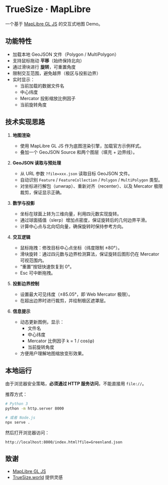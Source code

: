 # TrueSize · MapLibre

一个基于 [MapLibre GL JS](https://maplibre.org/) 的交互式地图 Demo。

## 功能特性

- 加载本地 GeoJSON 文件（Polygon / MultiPolygon）
- 支持鼠标拖动 **平移**（始终保持北向）
- 通过滑块进行 **旋转**，可重置角度
- 限制交互范围，避免越界（极区与投影边界）
- 实时显示：
  - 当前加载的数据文件名
  - 中心纬度
  - Mercator 投影缩放比例因子
  - 当前旋转角度

## 技术实现思路

1. **地图渲染**
   - 使用 MapLibre GL JS 作为底图渲染引擎，加载官方示例样式。
   - 叠加一个 GeoJSON Source 和两个图层（填充 + 边界线）。

2. **GeoJSON 读取与预处理**
   - 从 URL 参数 `?file=xxx.json` 读取目标 GeoJSON 文件。
   - 自动识别 `Feature` / `FeatureCollection` / `Polygon` / `MultiPolygon` 类型。
   - 对坐标进行解包（unwrap）、重新对齐（recenter）、以及 Mercator 极限裁剪，保证显示正确。

3. **数学与投影**
   - 坐标在球面上转为三维向量，利用四元数实现旋转。
   - 通过球面插值（slerp）增加点密度，保证旋转后的几何边界平滑。
   - 计算中心点与北向切向量，确保旋转时保持参考方向。

4. **交互逻辑**
   - 鼠标拖拽：修改目标中心点坐标（纬度限制 ±80°）。
   - 滑块旋转：通过四元数与边界检测算法，保证旋转后图形仍在 Mercator 可视范围内。
   - “重置”按钮快速恢复到 0°。
   - Esc 可中断拖拽。

5. **投影边界控制**
   - 设置最大可见纬度（±85.05°，即 Web Mercator 极限）。
   - 在超出边界时进行裁剪，并绘制极区遮罩层。

6. **信息提示**
   - 动态更新图例，显示：
     - 文件名
     - 中心纬度
     - Mercator 比例因子 k = 1 / cos(φ)
     - 当前旋转角度
   - 方便用户理解地图缩放变形效果。

## 本地运行

由于浏览器安全策略，**必须通过 HTTP 服务访问**，不能直接用 `file://`。

推荐方式：

```bash
# Python 3
python -m http.server 8000

# 或者 Node.js
npx serve .
```

然后打开浏览器访问：

```
http://localhost:8000/index.html?file=Greenland.json
```

## 致谢

- [MapLibre GL JS](https://maplibre.org/)
- [TrueSize.world](https://truesize.world/) 提供灵感
